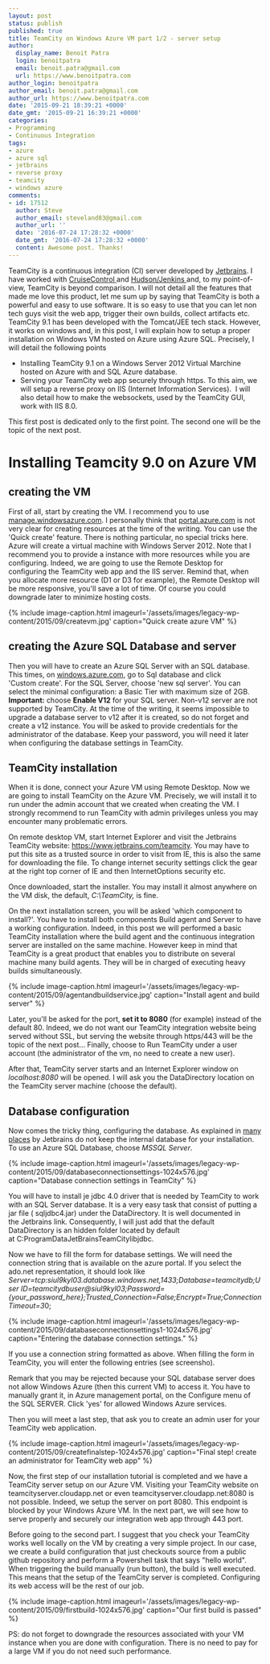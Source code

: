 ```yaml
---
layout: post
status: publish
published: true
title: TeamCity on Windows Azure VM part 1/2 - server setup
author:
  display_name: Benoit Patra
  login: benoitpatra
  email: benoit.patra@gmail.com
  url: https://www.benoitpatra.com
author_login: benoitpatra
author_email: benoit.patra@gmail.com
author_url: https://www.benoitpatra.com
date: '2015-09-21 18:39:21 +0000'
date_gmt: '2015-09-21 16:39:21 +0000'
categories:
- Programming
- Continuous Integration
tags:
- azure
- azure sql
- jetbrains
- reverse proxy
- teamcity
- windows azure
comments:
- id: 17512
  author: Steve
  author_email: steveland83@gmail.com
  author_url: ''
  date: '2016-07-24 17:28:32 +0000'
  date_gmt: '2016-07-24 17:28:32 +0000'
  content: Awesome post. Thanks!
---
```

TeamCity is a continuous integration (CI) server developed by <a href="https://www.jetbrains.com">Jetbrains</a>. I have worked with <a href="http://www.cruisecontrolnet.org">CruiseControl </a> and <a href="http://jenkins-ci.org">Hudson/Jenkins </a> and, to my point-of-view, TeamCity is beyond comparison. I will not detail all the features that made me&nbsp;love this product, let me&nbsp;sum up by saying that TeamCity is both a powerful and easy to use software. It is so easy to use that you can let non tech guys visit the web app, trigger their own builds, collect artifacts etc.<br />
TeamCity 9.1 has been developed with the Tomcat/JEE tech stack. However, it works on windows and, in this post, I will explain how to setup a proper installation on Windows VM hosted on&nbsp;Azure using Azure SQL. Precisely, I will detail the following points


* Installing TeamCity 9.1 on a Windows Server 2012 Virtual Marchine hosted on Azure with and SQL Azure database.
* Serving your TeamCity web app securely through&nbsp;https. To this aim, we will setup a reverse proxy&nbsp;on IIS (Internet Information Services). &nbsp;I will also detail how to make&nbsp;the websockets, used by the TeamCity GUI, work with IIS 8.0.


This first post is dedicated only to the first point. The second one will be the topic of the next post.

# Installing Teamcity 9.0 on Azure VM
## creating the VM
First of all, start by creating the VM. I recommend you to use <a href="http://manage.windowsazure.com">manage.windowsazure.com</a>. I personally think that <a href="http://portal.azure.com">portal.azure.com</a> is not very clear for creating resources at the time of the writing. You can use the 'Quick create' feature. There is nothing particular, no special tricks here. Azure will create a virtual machine with Windows Server 2012. Note that I recommend you to provide a instance with more resources while you are configuring. Indeed, we are going to use the Remote Desktop for configuring the TeamCity web app and the IIS server. Remind that, when you allocate more resource (D1 or D3 for example), the Remote Desktop will be more responsive, you'll save a lot of time. Of course you could downgrade later to minimize hosting costs.

{% include image-caption.html imageurl='/assets/images/legacy-wp-content/2015/09/createvm.jpg' caption="Quick create azure VM" %}

## creating the Azure SQL Database and server
Then you will have to create an Azure SQL Server with an SQL database. This times, on <a href="http://windows.azure.com">windows.azure.com</a>, go to Sql database and click 'Custom&nbsp;create'. For the SQL Server, choose 'new sql server'. You can select the minimal configuration: a Basic Tier with maximum size of 2GB. <strong>Important:</strong> choose <strong>Enable V12</strong> for your SQL server. Non-v12 server are not supported by TeamCity. At the time of the writing, it seems impossible to upgrade a database server to v12 after it is created, so do not forget and create a v12 instance. You will be asked to provide credentials for the administrator of the database. Keep your password, you will need it later when configuring the database settings in TeamCity.

## TeamCity installation
When it is done, connect your Azure VM using Remote Desktop. Now we are going to install TeamCity on the Azure VM. Precisely, we will install it to run under the admin account that we created when creating the VM. I strongly recommend to run TeamCity with admin privileges unless you may encounter many problematic errors.

On remote desktop VM, start Internet Explorer and visit the Jetbrains TeamCity website:&nbsp;<a href="https://www.jetbrains.com/teamcity">https://www.jetbrains.com/teamcity</a>. You may&nbsp;have to put this site as a trusted source in order to visit from IE, this is also the same for downloading the file. To change internet security settings click the gear at the right top corner of IE and then InternetOptions security etc.

Once downloaded, start the installer. You may install it almost anywhere on the VM disk, the default, <em>C:\TeamCity,</em> is fine.

On the next installation screen, you will be asked 'which component to install?'. You have to install both components Build agent and Server to have a working configuration. Indeed, in this post we will performed a basic TeamCity installation where the build agent and the continuous integration server are installed on the same machine. However keep in mind that TeamCity is a great product that enables you to distribute on several machine many build agents. They will be in charged of executing heavy builds simultaneously.

{% include image-caption.html imageurl='/assets/images/legacy-wp-content/2015/09/agentandbuildservice.jpg' caption="Install agent and build server" %}

Later, you'll be asked for the port, <strong>set it to 8080</strong> (for example) instead of the default 80. Indeed, we do not want our TeamCity integration website being served without SSL, but serving the website through https/443 will be the topic of the next post... Finally, choose to Run TeamCity under a user account (the administrator of the vm, no need to create a new user).

After that, TeamCity server starts and an Internet Explorer window on <em>localhost:8080</em> will be opened. I will ask you the DataDirectory location on the TeamCity server machine (choose the default).

## Database configuration
Now comes the tricky thing, configuring the database. As explained in <a href="https://confluence.jetbrains.com/display/TCD9/Setting+up+an+External+Database">many places</a> by Jetbrains do not keep the internal database for your installation. To use an Azure SQL Database, choose <em>MSSQL Server</em>.

{% include image-caption.html imageurl='/assets/images/legacy-wp-content/2015/09/databaseconnectionsettings-1024x576.jpg' caption="Database connection settings in TeamCity" %}

You will have to install je jdbc 4.0 driver that is needed by TeamCity to work with an SQL Server database. It is a very easy task that consist of putting a jar file ( sqljdbc4.jar) under the DataDirectory. It is well documented in the&nbsp;Jetbrains link. Consequently, I will just add that the default DataDirectory is an hidden folder located by default at&nbsp;C:ProgramDataJetBrainsTeamCitylibjdbc.

Now we have to fill the form for database settings. We will need the connection string that is available on the azure portal. If you select the ado.net representation, it should look like <em>Server=tcp:siul9kyl03.database.windows.net,1433;Database=teamcitydb;User ID=teamcitydbuser@siul9kyl03;Password={your_password_here};Trusted_Connection=False;Encrypt=True;Connection Timeout=3</em>0;

{% include image-caption.html imageurl='/assets/images/legacy-wp-content/2015/09/databaseconnectionsettings1-1024x576.jpg' caption="Entering the database connection settings." %}

If you use a connection string formatted as above. When filling the form in TeamCity, you will enter the following entries (see screensho).

Remark that you may be rejected because your SQL database server does not allow Windows Azure (then this current VM) to access it. You have to manually grant it, in Azure management portal, on the Configure menu of the SQL SERVER. Click 'yes' for allowed Windows Azure services.

Then you will meet a last step, that ask you to create an admin user for your TeamCity web application.

{% include image-caption.html imageurl='/assets/images/legacy-wp-content/2015/09/createfinalstep-1024x576.jpg' caption="Final step! create an administrator for TeamCity web app" %}

Now, the first step&nbsp;of our installation tutorial is completed and we have a TeamCity server setup on our Azure VM. Visiting your TeamCity website on teamcityserver.cloudapp.net or even teamcityserver.cloudapp.net:8080 is not possible. Indeed,&nbsp;we setup the server on port 8080. This endpoint is blocked by your Windows Azure VM. In the next part, we will see how to serve&nbsp;properly and securely our integration web app through 443 port.

Before going to the second part. I suggest that you check your TeamCity works well locally on the VM by creating a very simple project. In our case, we create a build configuration that just checkouts source from a public github repository and perform a Powershell task that says "hello world". When triggering the build manually (run button), the build is well executed. This means that the setup of the TeamCity server is completed. Configuring its web access will be the rest of our job.

{% include image-caption.html imageurl='/assets/images/legacy-wp-content/2015/09/firstbuild-1024x576.jpg' caption="Our first build is passed" %}

PS: do not forget to downgrade the resources associated with your VM instance when you are done with configuration. There is no need to pay&nbsp;for a&nbsp;large VM if you do not need such performance.

